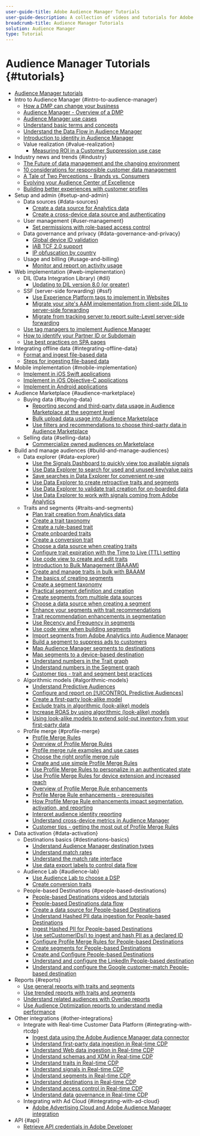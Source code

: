 ```yaml
---
user-guide-title: Adobe Audience Manager Tutorials
user-guide-description: A collection of videos and tutorials for Adobe Analytics.
breadcrumb-title: Audience Manager Tutorials
solution: Audience Manager
type: Tutorial
---
```


# Audience Manager Tutorials {#tutorials}

+ [Audience Manager tutorials](overview.md)
+ Intro to Audience Manager {#intro-to-audience-manager}
  + [How a DMP can change your business](intro-to-audience-manager/how-a-dmp-can-change-your-business.md)
  + [Audience Manager - Overview of a DMP](intro-to-audience-manager/audience-manager-overview-of-a-dmp.md)
  + [Audience Manager use cases](intro-to-audience-manager/audience-manager-use-cases.md)
  + [Understand basic terms and concepts](intro-to-audience-manager/understanding-basic-terms-and-concepts-in-audience-manager.md)
  + [Understand the Data Flow in Audience Manager](intro-to-audience-manager/understanding-the-data-flow-in-audience-manager.md)
  + [Introduction to identity in Audience Manager](intro-to-audience-manager/introduction-to-identity-in-audience-manager.md)
  + Value realization {#value-realization}
    + [Measuring ROI in a Customer Suppression use case](intro-to-audience-manager/value-realization/measuring-roi-in-a-customer-suppression-use-case.md)
+ Industry news and trends {#industry}
  + [The Future of data management and the changing environment](https://experienceleague.adobe.com/docs/platform-learn/tutorials/industry/the-future-of-data-management-and-the-changing-environment.html)
  + [10 considerations for responsible customer data management](https://experienceleague.adobe.com/docs/platform-learn/tutorials/privacy/ten-considerations-for-responsible-customer-data-management.html)
  + [A Tale of Two Perceptions - Brands vs. Consumers](https://experienceleague.adobe.com/docs/platform-learn/tutorials/industry/brands-vs-consumers.html)
  + [Evolving your Audience Center of Excellence](https://experienceleague.adobe.com/docs/platform-learn/tutorials/industry/evolving-your-audience-center-of-excellence.html)
  + [Building better experiences with customer profiles](https://experienceleague.adobe.com/docs/platform-learn/tutorials/industry/building-better-experiences-with-customer-profiles.html)
+ Setup and admin {#setup-and-admin}
  + Data sources {#data-sources}
    + [Create a data source for Analytics data](setup-and-admin/data-sources/create-a-data-source-for-analytics-data.md)
    + [Create a cross-device data source and authenticating](setup-and-admin/data-sources/creating-a-cross-device-data-source-and-authenticating.md)
  + User management {#user-management}
    + [Set permissions with role-based access control](setup-and-admin/user-management/setting-permissions-with-role-based-access-control.md)
  + Data governance and privacy {#data-governance-and-privacy}
    + [Global device ID validation](setup-and-admin/data-governance-and-privacy/global-device-id-validation.md)
    + [IAB TCF 2.0 support](setup-and-admin/data-governance-and-privacy/iab-tcf-support.md)
    + [IP obfuscation by country](setup-and-admin/data-governance-and-privacy/ip-obfuscation-by-country.md)
  + Usage and billing {#usage-and-billing}
    + [Monitor and report on activity usage](setup-and-admin/usage-and-billing/monitoring-and-reporting-on-activity-usage.md)
+ Web implementation {#web-implementation}
  + DIL (Data Integration Library) {#dil}
    + [Updating to DIL version 8.0 (or greater)](web-implementation/dil/updating-to-dil-version-8-0-or-greater.md)
  + SSF (server-side forwarding) {#ssf}
    + [Use Experience Platform tags to implement in Websites](https://experienceleague.adobe.com/docs/launch-learn/implementing-in-websites-with-launch/index.html?lang=en)
    + [Migrate your site's AAM implementation from client-side DIL to server-side forwarding](web-implementation/ssf/migrating-your-site-implementation-from-client-side-dil-to-server-side-forwarding.md)
    + [Migrate from tracking server to report suite-Level server-side forwarding](web-implementation/ssf/migrating-from-tracking-server-to-report-suite-level-server-side-forwarding.md)
  + [Use tag managers to implement Audience Manager](web-implementation/using-tag-managers-to-implement-audience-manager.md)
  + [How to identify your Partner ID or Subdomain](web-implementation/how-to-identify-your-partner-id-or-subdomain.md)
  + [Use best practices on SPA pages](web-implementation/using-best-practices-on-spa-pages-when-sending-data-to-aam.md)
+ Integrating offline data {#integrating-offline-data}
  + [Format and ingest file-based data](integrating-offline-data/formatting-and-ingesting-file-based-data.md)
  + [Steps for ingesting file-based data](integrating-offline-data/steps-for-ingesting-file-based-data.md)
+ Mobile implementation {#mobile-implementation}
  + [Implement in iOS Swift applications](https://experienceleague.adobe.com/docs/launch-learn/implementing-in-mobile-ios-swift-apps-with-launch/index.html?lang=en)
  + [Implement in iOS Objective-C applications](https://experienceleague.adobe.com/docs/launch-learn/implementing-in-mobile-ios-objective-c-apps-with-launch/index.html?lang=en)
  + [Implement in Android applications](https://experienceleague.adobe.com/docs/launch-learn/implementing-in-mobile-android-apps-with-launch/index.html?lang=en)
+ Audience Marketplace {#audience-marketplace}
  + Buying data {#buying-data}
    + [Reporting second and third-party data usage in Audience Marketplace at the segment level](audience-marketplace/buying-data/reporting-2nd-and-3rd-party-data-usage-in-the-audience-marketplace-at-the-segment-level.md)
    + [Bulk upload data usage into Audience Marketplace](audience-marketplace/buying-data/bulk-uploading-data-usage-into-the-audience-marketplace.md)
    + [Use filters and recommendations to choose third-party data in Audience Marketplace](audience-marketplace/buying-data/using-filters-and-recommendations-to-choose-3rd-party-data-in-audience-marketplace.md)
  + Selling data {#selling-data}
    + [Commercialize owned audiences on Marketplace](audience-marketplace/selling-data/commercialize-owned-audiences-on-marketplace.md)
+ Build and manage audiences {#build-and-manage-audiences}
  + Data explorer {#data-explorer}
    + [Use the Signals Dashboard to quickly view top available signals](build-and-manage-audiences/data-explorer/using-the-signals-dashboard-to-quickly-view-top-available-signals.md)
    + [Use Data Explorer to search for used and unused key/value pairs](build-and-manage-audiences/data-explorer/using-data-explorer-to-search-for-used-and-unused-key-value-pairs.md)
    + [Save searches in Data Explorer for convenient re-use](build-and-manage-audiences/data-explorer/saving-searches-in-data-explorer-for-convenience-in-re-use.md)
    + [Use Data Explorer to create retroactive traits and segments](build-and-manage-audiences/data-explorer/using-data-explorer-to-create-retroactive-traits-and-segments.md)
    + [Use Data Explorer to validate trait creation for on-boarded data](build-and-manage-audiences/data-explorer/using-data-explorer-to-validate-trait-creation-for-your-onboarded-data.md)
    + [Use Data Explorer to work with signals coming from Adobe Analytics](build-and-manage-audiences/data-explorer/using-data-explorer-to-work-with-signals-coming-from-adobe-analytics.md)
  + Traits and segments {#traits-and-segments}
    + [Plan trait creation from Analytics data](build-and-manage-audiences/traits-and-segments/planning-trait-creation-from-analytics-data.md)
    + [Create a trait taxonomy](build-and-manage-audiences/traits-and-segments/creating-a-trait-taxonomy.md)
    + [Create a rule-based trait](build-and-manage-audiences/traits-and-segments/creating-rule-based-traits.md)
    + [Create onboarded traits](build-and-manage-audiences/traits-and-segments/creating-onboarded-traits.md)
    + [Create a conversion trait](build-and-manage-audiences/traits-and-segments/creating-conversion-traits.md)
    + [Choose a data source when creating traits](build-and-manage-audiences/traits-and-segments/choosing-a-data-source-when-creating-traits.md)
    + [Configure trait expiration with the Time to Live (TTL) setting](build-and-manage-audiences/traits-and-segments/configuring-trait-expiration-with-the-time-to-live-ttl-setting.md)
    + [Use code view to create and edit traits](build-and-manage-audiences/traits-and-segments/using-code-view-to-create-and-edit-traits.md)
    + [Introduction to Bulk Management (BAAAM)](build-and-manage-audiences/traits-and-segments/introduction-to-bulk-management-baaam.md)
    + [Create and manage traits in bulk with BAAAM](build-and-manage-audiences/traits-and-segments/creating-and-managing-traits-in-bulk-with-baaam.md)
    + [The basics of creating segments](build-and-manage-audiences/traits-and-segments/the-basics-of-creating-segments.md)
    + [Create a segment taxonomy](build-and-manage-audiences/traits-and-segments/creating-a-segment-taxonomy.md)
    + [Practical segment definition and creation](build-and-manage-audiences/traits-and-segments/practical-segment-definition-and-creation.md)
    + [Create segments from multiple data sources](build-and-manage-audiences/traits-and-segments/creating-segments-from-multiple-data-sources.md)
    + [Choose a data source when creating a segment](build-and-manage-audiences/traits-and-segments/choosing-a-data-source-when-creating-a-segment.md)
    + [Enhance your segments with trait recommendations](build-and-manage-audiences/traits-and-segments/enhancing-your-segments-with-trait-recommendations.md)
    + [Trait recommendation enhancements in segmentation](build-and-manage-audiences/traits-and-segments/trait-recommendation-enhancements-in-the-segment-builder.md)
    + [Use Recency and Frequency in segments](build-and-manage-audiences/traits-and-segments/using-recency-and-frequency-in-segments.md)
    + [Use code view when building segments](build-and-manage-audiences/traits-and-segments/using-code-view-when-building-segments.md)
    + [Import segments from Adobe Analytics into Audience Manager](build-and-manage-audiences/traits-and-segments/import-aa-segments-into-aam.md)
    + [Build a segment to suppress ads to customers](build-and-manage-audiences/traits-and-segments/building-a-segment-to-suppress-ads-to-customers.md)
    + [Map Audience Manager segments to destinations](build-and-manage-audiences/traits-and-segments/mapping-audience-manager-segments-to-destinations.md)
    + [Map segments to a device-based destination](build-and-manage-audiences/traits-and-segments/mapping-segments-to-a-device-based-destination.md)
    + [Understand numbers in the Trait graph](build-and-manage-audiences/traits-and-segments/understanding-numbers-in-the-trait-graph.md)
    + [Understand numbers in the Segment graph](build-and-manage-audiences/traits-and-segments/understanding-numbers-in-the-segment-graph.md)
    + [Customer tips - trait and segment best practices](build-and-manage-audiences/traits-and-segments/customer-tips-traits-and-segments-best-practices.md)
  + Algorithmic models {#algorithmic-models}
    + [Understand Predictive Audiences](build-and-manage-audiences/algorithmic-models/understanding-predictive-audiences.md)
    + [Configure and report on [!UICONTROL Predictive Audiences]](build-and-manage-audiences/algorithmic-models/configure-and-report-on-predictive-audiences.md)
    + [Create a first-party look-alike model](build-and-manage-audiences/algorithmic-models/creating-a-first-party-look-alike-model.md)
    + [Exclude traits in algorithmic (look-alike) models](build-and-manage-audiences/algorithmic-models/excluding-traits-in-algorithmic-look-alike-models.md)
    + [Increase ROAS by using algorithmic (look-alike) models](build-and-manage-audiences/algorithmic-models/increase-roas-by-using-algorithmic-look-alike-models.md)
    + [Using look-alike models to extend sold-out inventory from your first-party data](build-and-manage-audiences/algorithmic-models/using-look-alike-models-to-extend-sold-out-inventory-from-your-1st-party-data.md)
  + Profile merge {#profile-merge}
    + [Profile Merge Rules](build-and-manage-audiences/profile-merge/profile-merge.md)
    + [Overview of Profile Merge Rules](build-and-manage-audiences/profile-merge/overview-of-profile-merge-rules.md)
    + [Profile merge rule examples and use cases](build-and-manage-audiences/profile-merge/profile-merge-rule-examples-and-use-cases.md)
    + [Choose the right profile merge rule](build-and-manage-audiences/profile-merge/choosing-the-right-profile-merge-rule.md)
    + [Create and use simple Profile Merge Rules](build-and-manage-audiences/profile-merge/creating-and-using-simple-profile-merge-rules.md)
    + [Use Profile Merge Rules to personalize in an authenticated state](build-and-manage-audiences/profile-merge/using-profile-merge-rules-to-personalize-in-an-authenticated-state.md)
    + [Use Profile Merge Rules for device extension and increased reach](build-and-manage-audiences/profile-merge/using-profile-merge-rules-for-device-extension-and-increased-reach.md)
    + [Overview of Profile Merge Rule enhancements](build-and-manage-audiences/profile-merge/overview-of-profile-merge-rule-enhancements.md)
    + [Profile Merge Rule enhancements - prerequisites](build-and-manage-audiences/profile-merge/profile-merge-rule-enhancements-pre-requisites.md)
    + [How Profile Merge Rule enhancements impact segmentation, activation, and reporting](build-and-manage-audiences/profile-merge/how-profile-merge-rule-enhancements-impact-segmentation-activation-and-reporting.md)
    + [Interpret audience identity reporting](build-and-manage-audiences/profile-merge/interpret-audience-identity-reporting.md)
    + [Understand cross-device metrics in Audience Manager](build-and-manage-audiences/profile-merge/understanding-cross-device-metrics-in-audience-manager.md)
    + [Customer tips - getting the most out of Profile Merge Rules](build-and-manage-audiences/profile-merge/customer-tips-getting-the-most-out-of-profile-merge-rules.md)
+ Data activation {#data-activation}
  + Destinations basics {#destinations-basics}
    + [Understand Audience Manager destination types](data-activation/destinations-basics/understanding-audience-manager-destination-types.md)
    + [Understand match rates](data-activation/destinations-basics/understanding-match-rates.md)
    + [Understand the match rate interface](data-activation/destinations-basics/understanding-the-match-rate-interface-in-audience-manager.md)
    + [Use data export labels to control data flow](data-activation/destinations-basics/using-data-export-labels-to-control-data-flow.md)
  + Audience Lab {#audience-lab}
    + [Use Audience Lab to choose a DSP](data-activation/audience-lab/using-audience-lab-to-choose-a-dsp.md)
    + [Create conversion traits](https://experienceleague.adobe.com/docs/audience-manager-learn/tutorials/build-and-manage-audiences/traits-and-segments/creating-conversion-traits.html)
  + People-based Destinations {#people-based-destinations}
    + [People-based Destinations videos and tutorials](data-activation/people-based-destinations/pbd.md)
    + [People-based Destinations data flow](data-activation/people-based-destinations/people-based-destinations-data-flow.md)
    + [Create a data source for People-based Destinations](data-activation/people-based-destinations/creating-a-data-source-for-people-based-destinations.md)
    + [Understand Hashed PII data ingestion for People-based Destinations](data-activation/people-based-destinations/understanding-hashed-pii-data-ingestion-for-people-based-destinations.md)
    + [Ingest Hashed PII for People-based Destinations](data-activation/people-based-destinations/ingesting-hashed-pii-for-people-based-destinations.md)
    + [Use setCustomerIDs() to ingest and hash PII as a declared ID](data-activation/people-based-destinations/using-setcustomerids-to-ingest-and-hash-pii-as-a-declared-id.md)
    + [Configure Profile Merge Rules for People-based Destinations](data-activation/people-based-destinations/configuring-profile-merge-rules-for-people-based-destinations.md)
    + [Create segments for People-based Destinations](data-activation/people-based-destinations/creating-segments-for-people-based-destinations.md)
    + [Create and Configure People-based Destinations](data-activation/people-based-destinations/create-and-configure-people-based-destinations.md)
    + [Understand and configure the LinkedIn People-based destination](data-activation/people-based-destinations/understanding-and-configuring-the-linkedin-pbd.md)
    + [Understand and configure the Google customer-match People-based destination](data-activation/people-based-destinations/understanding-and-configuring-the-google-customer-match-pbd.md)
+ Reports {#reports}
  + [Use general reports with traits and segments](reports/using-general-reports-with-traits-and-segments.md)
  + [Use trended reports with traits and segments](reports/using-trended-reports-with-traits-and-segments.md)
  + [Understand related audiences with Overlap reports](reports/understand-related-audiences-with-overlap-reports.md)
  + [Use Audience Optimization reports to understand media performance](reports/using-audience-optimization-reports-to-understand-media-performance.md)
+ Other integrations {#other-integrations}
  + Integrate with Real-time Customer Data Platform {#integrating-with-rtcdp}
    + [Ingest data using the Adobe Audience Manager data connector](https://experienceleague.adobe.com/docs/platform-learn/tutorials/sources/ingest-data-from-aam.html?lang=en#sources)
    + [Understand first-party data ingestion in Real-time CDP](other-integrations/integrating-with-rtcdp/rtcdp-1pd-ingestion-for-aam-users.md)
    + [Understand Web data ingestion in Real-time CDP](other-integrations/integrating-with-rtcdp/rtcdp-web-ingestion-for-aam-users.md)
    + [Understand schemas and XDM in Real-time CDP](other-integrations/integrating-with-rtcdp/rtcdp-schemas-xdm-for-aam-users.md)
    + [Understand traits in Real-time CDP](other-integrations/integrating-with-rtcdp/rtcdp-traits-for-aam-users.md)
    + [Understand signals in Real-time CDP](other-integrations/integrating-with-rtcdp/rtcdp-signals-for-aam-users.md)
    + [Understand segments in Real-time CDP](other-integrations/integrating-with-rtcdp/rtcdp-segments-for-aam-users.md)
    + [Understand destinations in Real-time CDP](other-integrations/integrating-with-rtcdp/rtcdp-destinations-for-aam-users.md)
    + [Understand access control in Real-time CDP](other-integrations/integrating-with-rtcdp/rtcdp-access-control-for-aam-users.md)
    + [Understand data governance in Real-time CDP](other-integrations/integrating-with-rtcdp/rtcdp-data-gov-for-aam-users.md)
  + Integrating with Ad Cloud {#integrating-with-ad-cloud}
    + [Adobe Advertising Cloud and Adobe Audience Manager integration](other-integrations/integrating-with-ad-cloud/advertising-cloud-and-audience-manager-integration.md)
+ API {#api}
  + [Retrieve API credentials in Adobe Developer](api/retrieve-api-credentials-in-adobe-io.md)
